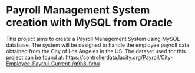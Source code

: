 # Payroll Management System creation with MySQL from Oracle
This project aims to create a Payroll Management System using MySQL database. The system will be designed to handle the employee payroll data obtained from the City of Los Angeles in the US. The dataset used for this project can be found at: https://controllerdata.lacity.org/Payroll/City-Employee-Payroll-Current-/g9h8-fvhu
